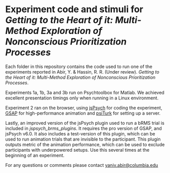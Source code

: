 # Experiment code and stimuli for _Getting to the Heart of it: Multi-Method Exploration of Nonconscious Prioritization Processes_
Each folder in this repository contains the code used to run one of the experiments reported in Abir, Y. & Hassin, R. R. (Under review). _Getting to the Heart of it: Multi-Method Exploration of Nonconscious Prioritization Processes_.

Experiments 1a, 1b, 3a and 3b run on Psychtoolbox for Matlab. We achieved excellent presentation timings only when running in a Linux environment.

Experiment 2 ran on the browser, using [jsPsych](https://www.jspsych.org) for coding the experiment, [GSAP](https://greensock.com/gsap/) for high-performance animation and [psiTurk](https://psiturk.org) for setting up a server.

Lastly, an improved version of the jsPsych plugin used to run a bRMS trial is included in _jspsych_brms_plugins_. It requires the pro version of GSAP, and jsPsych v6.0.
It also includes a test-version of this plugin, which can be used to run animation trials that are invisible to the participant. This plugin outputs metric of the animation performance, which can be used to exclude participants with underpowered setups. Use this several times at the beginning of an experiment.

For any questions or comments please contact yaniv.abir@columbia.edu
